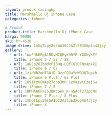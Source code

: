 ```yaml
---
layout: produk-casinghp
title: Marshmello Dj iPhone Case
categories: iphone

# Produk
product-title: Marshmello Dj iPhone Case
harga: 90000
sku: hn-4520
image-drive: 1mhqTLpy2esbA16C3AZl5E3X6p4n43jzy
gallery:
  - url: 1uwFdkHBgA1BDvMCQMyKh0YB-YGObyXEY
    title: iPhone 5 / 5s / SE
  - url: 1aNJp28IbNdcPi3Hq-LQfCGlOFNxapkkI
    title: iPhone 6 / 6s
  - url: 1zioWh2mHTGWiD-OzzCQOuYnWQJQTupvh
    title: iPhone 6 Plus / 6s Plus
  - url: 1U91YzU8WAp27opp3mH_1zVazvCCzejSw
    title: iPhone 7 / 8
  - url: 1BMHA66kai6JBKcoek_K-nSAqT27ZpCNx
    title: iPhone 7 Plus / 8 Plus
  - url: 1mhqTLpy2esbA16C3AZl5E3X6p4n43jzy
    title: iPhone X
---
```

